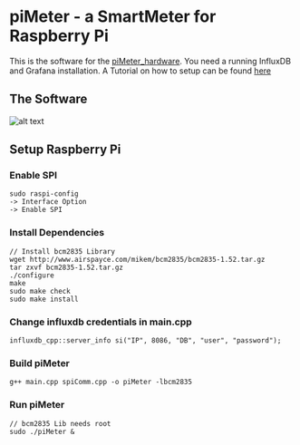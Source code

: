 # piMeter - a SmartMeter for Raspberry Pi

This is the software for the [piMeter_hardware](https://github.com/digitaldex/piMeter_hardware).
You need a running InfluxDB and Grafana installation. A Tutorial on how to setup can be found
[here](https://www.digitaldex.de/new-frontend-for-opensource-smartmeter/)

## The Software
![alt text](https://github.com/digitaldex/piMeter_grafana/blob/master/visu/GrafanaExample.png "Eagle Board Screenshot")

## Setup Raspberry Pi

### Enable SPI
```
sudo raspi-config
-> Interface Option
-> Enable SPI
```
### Install Dependencies
```
// Install bcm2835 Library
wget http://www.airspayce.com/mikem/bcm2835/bcm2835-1.52.tar.gz
tar zxvf bcm2835-1.52.tar.gz
./configure
make
sudo make check
sudo make install
```
### Change influxdb credentials in main.cpp
```
influxdb_cpp::server_info si("IP", 8086, "DB", "user", "password");
```
### Build piMeter
```
g++ main.cpp spiComm.cpp -o piMeter -lbcm2835
```
### Run piMeter
```
// bcm2835 Lib needs root
sudo ./piMeter &
